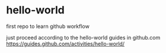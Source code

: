 # hello-world
first repo to learn github workflow

just proceed according to the hello-world guides in github.com 
https://guides.github.com/activities/hello-world/
